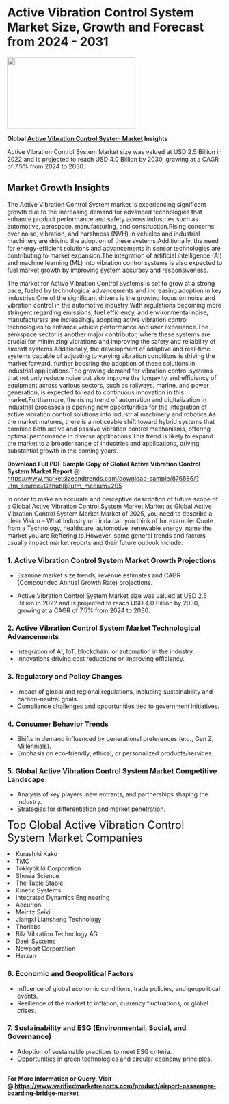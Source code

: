 <H1>Active Vibration Control System Market Size, Growth and Forecast from 2024 - 2031</H1><img class="aligncenter size-medium wp-image-584254" src="https://thirdeyenews.in/wp-content/uploads/2024/09/Global-Market-Research-300x168.jpeg" alt="" width="300" height="168" /><p><strong>Global&nbsp;<a href="https://www.marketsizeandtrends.com/download-sample/876586/?utm_source=Github8j?utm_medium=205">Active Vibration Control System Market</a> Insights</strong></p><p>Active Vibration Control System Market size was valued at USD 2.5 Billion in 2022 and is projected to reach USD 4.0 Billion by 2030, growing at a CAGR of 7.5% from 2024 to 2030.</p><p><h2>Market Growth Insights</h2> <p>The Active Vibration Control System market is experiencing significant growth due to the increasing demand for advanced technologies that enhance product performance and safety across industries such as automotive, aerospace, manufacturing, and construction.Rising concerns over noise, vibration, and harshness (NVH) in vehicles and industrial machinery are driving the adoption of these systems.Additionally, the need for energy-efficient solutions and advancements in sensor technologies are contributing to market expansion.The integration of artificial intelligence (AI) and machine learning (ML) into vibration control systems is also expected to fuel market growth by improving system accuracy and responsiveness.</p> <p>The market for Active Vibration Control Systems is set to grow at a strong pace, fueled by technological advancements and increasing adoption in key industries.One of the significant drivers is the growing focus on noise and vibration control in the automotive industry.With regulations becoming more stringent regarding emissions, fuel efficiency, and environmental noise, manufacturers are increasingly adopting active vibration control technologies to enhance vehicle performance and user experience.The aerospace sector is another major contributor, where these systems are crucial for minimizing vibrations and improving the safety and reliability of aircraft systems.Additionally, the development of adaptive and real-time systems capable of adjusting to varying vibration conditions is driving the market forward, further boosting the adoption of these solutions in industrial applications.The growing demand for vibration control systems that not only reduce noise but also improve the longevity and efficiency of equipment across various sectors, such as railways, marine, and power generation, is expected to lead to continuous innovation in this market.Furthermore, the rising trend of automation and digitalization in industrial processes is opening new opportunities for the integration of active vibration control solutions into industrial machinery and robotics.As the market matures, there is a noticeable shift toward hybrid systems that combine both active and passive vibration control mechanisms, offering optimal performance in diverse applications.This trend is likely to expand the market to a broader range of industries and applications, driving substantial growth in the coming years.<p><span class=""><strong>Download Full PDF Sample Copy of Global Active Vibration Control System Market Report</strong> @ <a href="https://www.marketsizeandtrends.com/download-sample/876586/?utm_source=Github8j?utm_medium=205" target="_blank">https://www.marketsizeandtrends.com/download-sample/876586/?utm_source=Github8j?utm_medium=205</a></span></p><p>In order to make an accurate and perceptive description of future scope of a Global&nbsp;Active Vibration Control System Market Market as Global&nbsp;Active Vibration Control System Market Market of 2025, you need to describe a clear Vision &ndash; What Industry or Linda can you think of for example: Quote from a Technology, healthcare, automotive, renewable energy, name the market you are Reffering to.However, some general trends and factors usually impact market reports and their future outlook include:</p><h3>1.&nbsp;<strong>Active Vibration Control System Market Growth Projections</strong></h3><ul><li>Examine market size trends, revenue estimates and CAGR (Compounded Annual Growth Rate) projections.</li><li><p>Active Vibration Control System Market size was valued at USD 2.5 Billion in 2022 and is projected to reach USD 4.0 Billion by 2030, growing at a CAGR of 7.5% from 2024 to 2030.</p></li></ul><h3>2.&nbsp;<strong>Active Vibration Control System Market Technological Advancements</strong></h3><ul><li>Integration of AI, IoT, blockchain, or automation in the industry.</li><li>Innovations driving cost reductions or improving efficiency.</li></ul><h3>3.&nbsp;<strong>Regulatory and Policy Changes</strong></h3><ul><li>Impact of global and regional regulations, including sustainability and carbon-neutral goals.</li><li>Compliance challenges and opportunities tied to government initiatives.</li></ul><h3>4.&nbsp;<strong>Consumer Behavior Trends</strong></h3><ul><li>Shifts in demand influenced by generational preferences (e.g., Gen Z, Millennials).</li><li>Emphasis on eco-friendly, ethical, or personalized products/services.</li></ul><h3>5.&nbsp;<strong>Global Active Vibration Control System Market Competitive Landscape</strong></h3><ul><li>Analysis of key players, new entrants, and partnerships shaping the industry.</li><li>Strategies for differentiation and market penetration.</li></ul><p data-pm-slice="1 1 []"><span style="color: inherit; font-family: inherit; font-size: 25px;">Top Global Active Vibration Control System Market Companies</span></p><div class="" data-test-id=""><p><li>Kurashiki Kako</li><li> TMC</li><li> Tokkyokiki Corporation</li><li> Showa Science</li><li> The Table Stable</li><li> Kinetic Systems</li><li> Integrated Dynamics Engineering</li><li> Accurion</li><li> Meiritz Seiki</li><li> Jiangxi Liansheng Technology</li><li> Thorlabs</li><li> Bilz Vibration Technology AG</li><li> Daeil Systems</li><li> Newport Corporation</li><li> Herzan</li></p></div><h3>6.&nbsp;<strong>Economic and Geopolitical Factors</strong></h3><ul><li>Influence of global economic conditions, trade policies, and geopolitical events.</li><li>Resilience of the market to inflation, currency fluctuations, or global crises.</li></ul><h3>7.&nbsp;<strong>Sustainability and ESG (Environmental, Social, and Governance)</strong></h3><ul><li>Adoption of sustainable practices to meet ESG criteria.</li><li>Opportunities in green technologies and circular economy principles.</li></ul><h2><strong style="font-size: 14px;">For More Information or Query, Visit @&nbsp;</strong><a style="background-color: #ffffff; font-size: 14px;" href="https://www.marketsizeandtrends.com/report/active-vibration-control-system-market/" target="_blank">https://www.verifiedmarketreports.com/product/airport-passenger-boarding-bridge-market</a></h2>